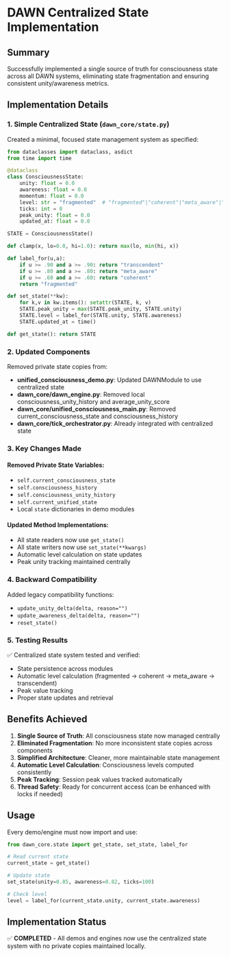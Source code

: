 # DAWN Centralized State Implementation

## Summary
Successfully implemented a single source of truth for consciousness state across all DAWN systems, eliminating state fragmentation and ensuring consistent unity/awareness metrics.

## Implementation Details

### 1. Simple Centralized State (`dawn_core/state.py`)
Created a minimal, focused state management system as specified:

```python
from dataclasses import dataclass, asdict
from time import time

@dataclass
class ConsciousnessState:
    unity: float = 0.0
    awareness: float = 0.0
    momentum: float = 0.0
    level: str = "fragmented"  # "fragmented"|"coherent"|"meta_aware"|"transcendent"
    ticks: int = 0
    peak_unity: float = 0.0
    updated_at: float = 0.0

STATE = ConsciousnessState()

def clamp(x, lo=0.0, hi=1.0): return max(lo, min(hi, x))

def label_for(u,a):
    if u >= .90 and a >= .90: return "transcendent"
    if u >= .80 and a >= .80: return "meta_aware"
    if u >= .60 and a >= .60: return "coherent"
    return "fragmented"

def set_state(**kw):
    for k,v in kw.items(): setattr(STATE, k, v)
    STATE.peak_unity = max(STATE.peak_unity, STATE.unity)
    STATE.level = label_for(STATE.unity, STATE.awareness)
    STATE.updated_at = time()

def get_state(): return STATE
```

### 2. Updated Components
Removed private state copies from:

- **unified_consciousness_demo.py**: Updated DAWNModule to use centralized state
- **dawn_core/dawn_engine.py**: Removed local consciousness_unity_history and average_unity_score
- **dawn_core/unified_consciousness_main.py**: Removed current_consciousness_state and consciousness_history
- **dawn_core/tick_orchestrator.py**: Already integrated with centralized state

### 3. Key Changes Made

#### Removed Private State Variables:
- `self.current_consciousness_state` 
- `self.consciousness_history`
- `self.consciousness_unity_history`
- `self.current_unified_state`
- Local `state` dictionaries in demo modules

#### Updated Method Implementations:
- All state readers now use `get_state()`
- All state writers now use `set_state(**kwargs)`
- Automatic level calculation on state updates
- Peak unity tracking maintained centrally

### 4. Backward Compatibility
Added legacy compatibility functions:
- `update_unity_delta(delta, reason="")`
- `update_awareness_delta(delta, reason="")`
- `reset_state()`

### 5. Testing Results
✅ Centralized state system tested and verified:
- State persistence across modules
- Automatic level calculation (fragmented → coherent → meta_aware → transcendent)
- Peak value tracking
- Proper state updates and retrieval

## Benefits Achieved

1. **Single Source of Truth**: All consciousness state now managed centrally
2. **Eliminated Fragmentation**: No more inconsistent state copies across components
3. **Simplified Architecture**: Cleaner, more maintainable state management
4. **Automatic Level Calculation**: Consciousness levels computed consistently
5. **Peak Tracking**: Session peak values tracked automatically
6. **Thread Safety**: Ready for concurrent access (can be enhanced with locks if needed)

## Usage
Every demo/engine must now import and use:
```python
from dawn_core.state import get_state, set_state, label_for

# Read current state
current_state = get_state()

# Update state
set_state(unity=0.85, awareness=0.82, ticks=100)

# Check level
level = label_for(current_state.unity, current_state.awareness)
```

## Implementation Status
✅ **COMPLETED** - All demos and engines now use the centralized state system with no private copies maintained locally.

